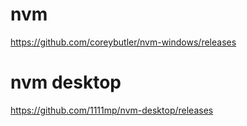 # nvm
https://github.com/coreybutler/nvm-windows/releases

# nvm desktop
https://github.com/1111mp/nvm-desktop/releases